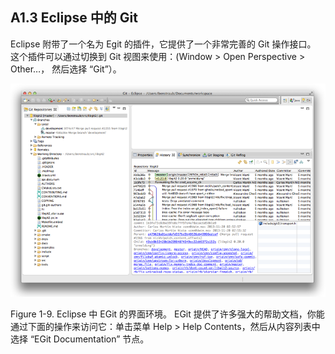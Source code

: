## A1.3 Eclipse 中的 Git

Eclipse 附带了一个名为 Egit 的插件，它提供了一个非常完善的 Git 操作接口。 这个插件可以通过切换到 Git 视图来使用：(Window > Open Perspective > Other…， 然后选择 “Git”）。

![](images/194.png)

Figure 1-9. Eclipse 中 EGit 的界面环境。
EGit 提供了许多强大的帮助文档，你能通过下面的操作来访问它：单击菜单 Help > Help Contents，然后从内容列表中选择 “EGit Documentation” 节点。